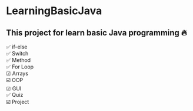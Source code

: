 # LearningBasicJava

## This project for learn basic Java programming 🔥

✅ if-else <br/>
✅ Switch <br/>
✅ Method <br/>
✅ For Loop <br/>
☑ Arrays <br/>
☑️ OOP <br/>
☑ GUI <br/>
✅ Quiz <br/>
☑️ Project <br/>

